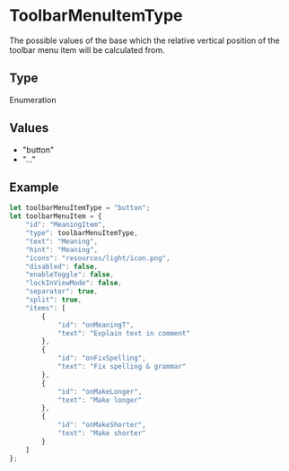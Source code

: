 # ToolbarMenuItemType

The possible values of the base which the relative vertical position of the toolbar menu item will be calculated from.

## Type

Enumeration

## Values

- "button"
- "..."


## Example

```javascript editor-xlsx
let toolbarMenuItemType = "button";
let toolbarMenuItem = {
    "id": "MeaningItem",
    "type": toolbarMenuItemType,
    "text": "Meaning",
    "hint": "Meaning",
    "icons": "resources/light/icon.png",
    "disabled": false,
    "enableToggle": false,
    "lockInViewMode": false,
    "separator": true,
    "split": true,
    "items": [
        {
            "id": "onMeaningT",
            "text": "Explain text in comment"
        },
        {
            "id": "onFixSpelling",
            "text": "Fix spelling & grammar"
        },
        {
            "id": "onMakeLonger",
            "text": "Make longer"
        },
        {
            "id": "onMakeShorter",
            "text": "Make shorter"
        }
    ]
};
```
